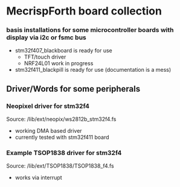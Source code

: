 # MecrispForth board collection 

### basis installations for some microcontroller boards with display via i2c or fsmc bus

 - stm32f407_blackboard is ready for use
     * TFT/touch driver
     * NRF24L01 work in progress 
 - stm32f411_blackpill is ready for use (documentation is a mess)

## Driver/Words for some peripherals
### Neopixel driver for stm32f4

Source:
/lib/ext/neopix/ws2812b_stm32f4.fs

 - working DMA based driver
 - currently tested with stm32f411 board

### Example TSOP1838 driver for stm32f4

Source:
/lib/ext/TSOP1838/TSOP1838_f4.fs

- works via interrupt
